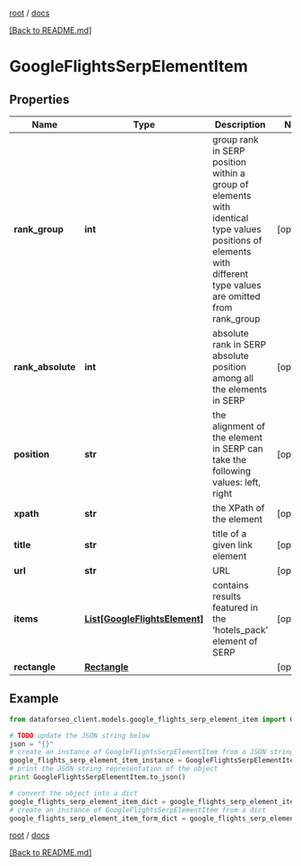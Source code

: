 [root](./../ "root") / [docs](./ "docs")

[[Back to README.md]](./../README.md "[Back to README.md]")

# GoogleFlightsSerpElementItem

## Properties

Name | Type | Description | Notes
------------ | ------------- | ------------- | -------------
**rank_group** | **int** | group rank in SERP position within a group of elements with identical type values positions of elements with different type values are omitted from rank_group | [optional]
**rank_absolute** | **int** | absolute rank in SERP absolute position among all the elements in SERP | [optional]
**position** | **str** | the alignment of the element in SERP can take the following values: left, right | [optional]
**xpath** | **str** | the XPath of the element | [optional]
**title** | **str** | title of a given link element | [optional]
**url** | **str** | URL | [optional]
**items** | [**List[GoogleFlightsElement]**](GoogleFlightsElement.md) | contains results featured in the ‘hotels_pack’ element of SERP | [optional]
**rectangle** | [**Rectangle**](Rectangle.md) |  | [optional]

## Example

```python
from dataforseo_client.models.google_flights_serp_element_item import GoogleFlightsSerpElementItem

# TODO update the JSON string below
json = "{}"
# create an instance of GoogleFlightsSerpElementItem from a JSON string
google_flights_serp_element_item_instance = GoogleFlightsSerpElementItem.from_json(json)
# print the JSON string representation of the object
print GoogleFlightsSerpElementItem.to_json()

# convert the object into a dict
google_flights_serp_element_item_dict = google_flights_serp_element_item_instance.to_dict()
# create an instance of GoogleFlightsSerpElementItem from a dict
google_flights_serp_element_item_form_dict = google_flights_serp_element_item.from_dict(google_flights_serp_element_item_dict)
```

  

[root](./../ "root") / [docs](./ "docs")

[[Back to README.md]](./../README.md "[Back to README.md]")